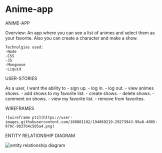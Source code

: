 # Anime-app

ANIME-APP

  Overview:
    An app where you can see a list of animes and select them as your favorite. Also you can create a character and make a show.
    
    
    
    Technolgies used:
    -Node
    -CSS
    -JS
    -Mongoose
    -Liquid
    
    
 USER-STORIES
 
  As a user, I want the ability to
    - sign up.
    - log in.
    - log out.
    - view animes shows.
    - add shows to my favorite list.
    - create shows.
    - delete shows.
    - comment on shows.
    - view my favorite list.
    - remove from favorites.
    
    
    
    
 
 
 WIREFRAMES
 
 
    ![wireframe pt2](https://user-images.githubusercontent.com/108881102/194869219-29273943-99a8-4005-979c-9b37b4c505a4.png)





ENTITY RELATIONSHIP DIAGRAM


![entity relationship diagram](https://user-images.githubusercontent.com/108881102/194869403-7d9a9af7-b28e-4cd3-9faa-0a0b9b68157d.png)
